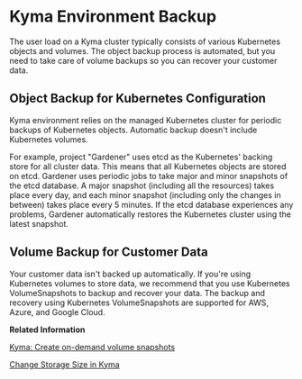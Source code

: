 

# Kyma Environment Backup

The user load on a Kyma cluster typically consists of various Kubernetes objects and volumes. The object backup process is automated, but you need to take care of volume backups so you can recover your customer data.





## Object Backup for Kubernetes Configuration

Kyma environment relies on the managed Kubernetes cluster for periodic backups of Kubernetes objects. Automatic backup doesn't include Kubernetes volumes.

For example, project "Gardener" uses etcd as the Kubernetes' backing store for all cluster data. This means that all Kubernetes objects are stored on etcd. Gardener uses periodic jobs to take major and minor snapshots of the etcd database. A major snapshot \(including all the resources\) takes place every day, and each minor snapshot \(including only the changes in between\) takes place every 5 minutes. If the etcd database experiences any problems, Gardener automatically restores the Kubernetes cluster using the latest snapshot.





## Volume Backup for Customer Data

Your customer data isn't backed up automatically. If you're using Kubernetes volumes to store data, we recommend that you use Kubernetes VolumeSnapshots to backup and recover your data. The backup and recovery using Kubernetes VolumeSnapshots are supported for AWS, Azure, and Google Cloud.

**Related Information**  


[Kyma: Create on-demand volume snapshots](https://kyma-project.io/#/04-operation-guides/operations/10-backup-kyma?id=create-on-demand-volume-snapshots)

[Change Storage Size in Kyma](change-storage-size-in-kyma-027f5e2.md "If the amount of data for the applications in your Kyma environment grows, you can expand the storage size for your customer data by resizing the respective Persistent Volume Claim (PVC).")

